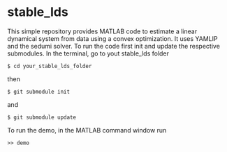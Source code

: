 # stable_lds
This simple repository provides MATLAB code to estimate a linear dynamical system from data using a convex optimization. It uses YAMLIP and the sedumi solver. To run the code first init and update the respective submodules. In the terminal, go to yout stable_lds folder
```
$ cd your_stable_lds_folder
```
then
```
$ git submodule init
```
and
```
$ git submodule update
```
To run the demo, in the MATLAB command window run
```
>> demo
```
